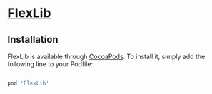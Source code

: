 # [FlexLib](https://github.com/zhenglibao/FlexLib)

## Installation

FlexLib is available through [CocoaPods](http://cocoapods.org). To install
it, simply add the following line to your Podfile:

```ruby

pod 'FlexLib'

```


